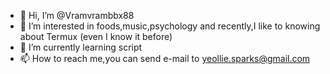 - 👋 Hi, I’m @Vramvrambbx88
- 👀 I’m interested in foods,music,psychology and recently,I like to knowing about Termux (even I know it before)
- 🌱 I’m currently learning script
- 📫 How to reach me,you can send e-mail to yeollie.sparks@gmail.com

<!---
Vramvrambbx88/Vramvrambbx88 is a ✨ special ✨ repository because its `README.md` (this file) appears on your GitHub profile.
You can click the Preview link to take a look at your changes.
--->
